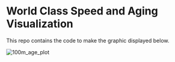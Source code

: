 # World Class Speed and Aging Visualization

This repo contains the code to make the graphic displayed below. 

 ![100m_age_plot](https://github.com/user-attachments/assets/c2c9d16c-a3cb-4255-8a71-b3cb4e81220c)
